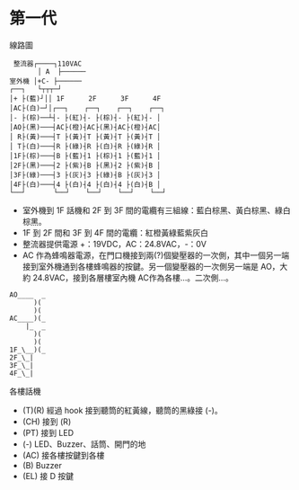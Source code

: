 # 第一代

線路圖
```
 整流器┌────┐110VAC
       │ A  ├──────
室外機 │+C- ├──────
┌──┐   └┬┬┬─┘
│+ ├(藍)┘││ 1F      2F      3F      4F
│AC├(白)─┘│┌──┐    ┌──┐    ┌──┐    ┌──┐
│- ├(棕)──┴┤- ├(紅)┤- ├(棕)┤- ├(紅)┤- │
│AO├(黑)───┤AC├(橙)┤AC├(黑)┤AC├(橙)┤AC│
│ R├(黃)───┤T ├(黃)┤T ├(黃)┤T ├(黃)┤T │
│ T├(白)───┤R ├(綠)┤R ├(白)┤R ├(綠)┤R │
│1F├(棕)───┤B ├(藍)┤1 ├(棕)┤1 ├(藍)┤1 │
│2F├(黑)───┤2 ├(紫)┤B ├(黑)┤2 ├(紫)┤B │
│3F├(綠)───┤3 ├(灰)┤3 ├(綠)┤B ├(灰)┤3 │
│4F├(白)───┤4 ├(白)┤4 ├(白)┤4 ├(白)┤B │
└──┘       └──┘    └──┘    └──┘    └──┘
```
* 室外機到 1F 話機和 2F 到 3F 間的電纜有三組線：藍白棕黑、黃白棕黑、綠白棕黑。
* 1F 到 2F 間和 3F 到 4F 間的電纜：紅橙黃綠藍紫灰白
* 整流器提供電源 +：19VDC，AC：24.8VAC，-：0V
* AC 作為蜂鳴器電源，在門口機接到兩(?)個變壓器的一次側，其中一個另一端接到室外機通到各樓蜂鳴器的按鍵。另一個變壓器的一次側另一端是 AO，大約 24.8VAC，接到各層樓室內機 AC作為各樓...。二次側...。

```
AO____  _
      )(
      )(
AC____)(_
    |_  _
      )(
      )(
1F_\__)(_
2F_\_|
3F_\_|
4F_\_|
```

各樓話機
* (T)(R) 經過 hook 接到聽筒的紅黃線，聽筒的黑綠接 (-)。
* (CH) 接到 (R)
* (PT) 接到 LED
* (-) LED、Buzzer、話筒、開門的地
* (AC) 接各樓按鍵到各樓
* (B) Buzzer
* (EL) 接 D 按鍵
